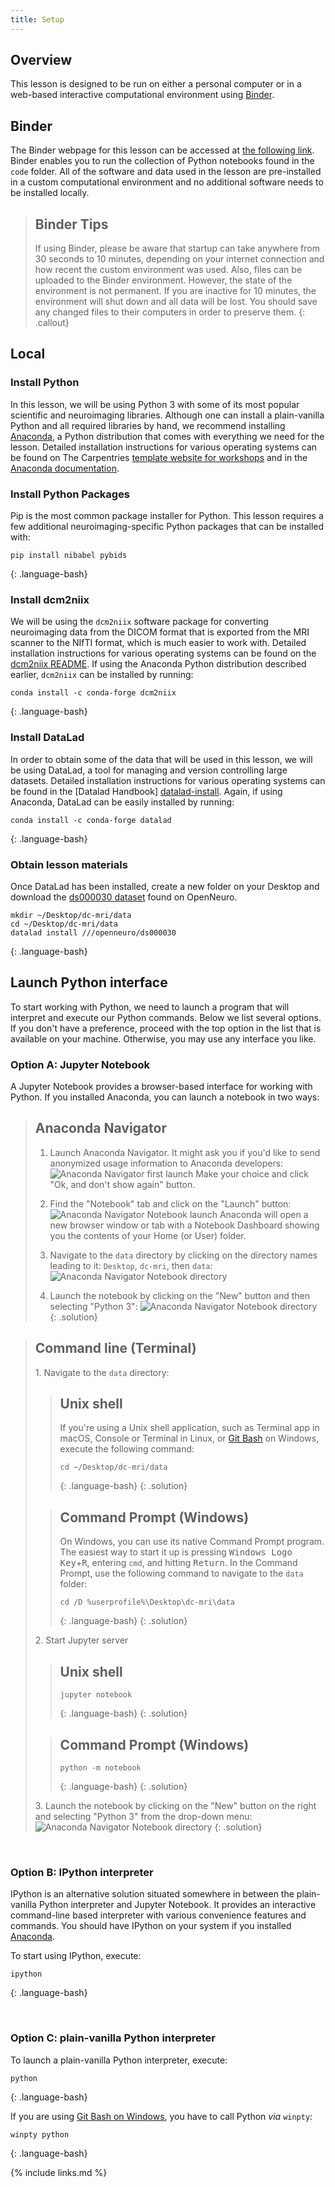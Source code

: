 ```yaml
---
title: Setup
---
```


## Overview

This lesson is designed to be run on either a personal computer or in a web-based interactive computational environment using [Binder][binder-info].

## Binder

The Binder webpage for this lesson can be accessed at [the following link][binder-repo].
Binder enables you to run the collection of Python notebooks found in the `code` folder.
All of the software and data used in the lesson are pre-installed in a custom computational environment and no additional software needs to be installed locally.

> ## Binder Tips
> If using Binder, please be aware that startup can take anywhere from 30 seconds to 10 minutes, depending on your internet connection and how recent the custom environment was used.
> Also, files can be uploaded to the Binder environment.
> However, the state of the environment is not permanent.
> If you are inactive for 10 minutes, the environment will shut down and all data will be lost.
> You should save any changed files to their computers in order to preserve them.
{: .callout}

## Local

### Install Python

In this lesson, we will be using Python 3 with some of its most popular scientific and neuroimaging libraries.
Although one can install a plain-vanilla Python and all required libraries by hand, we recommend installing [Anaconda][anaconda-website], a Python distribution that comes with everything we need for the lesson.
Detailed installation instructions for various operating systems can be found on The Carpentries [template website for workshops][anaconda-instructions] and in the [Anaconda documentation][anaconda-install].

### Install Python Packages

Pip is the most common package installer for Python. This lesson requires a few additional neuroimaging-specific Python packages that can be installed with:

~~~
pip install nibabel pybids
~~~
{: .language-bash}

### Install dcm2niix

We will be using the `dcm2niix` software package for converting neuroimaging data from the DICOM format that is exported from the MRI scanner to the NIfTI format, which is much easier to work with.
Detailed installation instructions for various operating systems can be found on the [dcm2niix README][dcm2niix-install].
If using the Anaconda Python distribution described earlier, `dcm2niix` can be installed by running:

~~~
conda install -c conda-forge dcm2niix
~~~
{: .language-bash}

### Install DataLad

In order to obtain some of the data that will be used in this lesson, we will be using DataLad, a tool for managing and version controlling large datasets.
Detailed installation instructions for various operating systems can be found in the [Datalad Handbook] [datalad-install].
Again, if using Anaconda, DataLad can be easily installed by running:

~~~
conda install -c conda-forge datalad
~~~
{: .language-bash}

### Obtain lesson materials

Once DataLad has been installed, create a new folder on your Desktop and download the [ds000030 dataset][ds000030] found on OpenNeuro.

~~~
mkdir ~/Desktop/dc-mri/data
cd ~/Desktop/dc-mri/data
datalad install ///openneuro/ds000030
~~~
{: .language-bash}

## Launch Python interface

To start working with Python, we need to launch a program that will interpret and execute our Python
commands. Below we list several options. If you don't have a preference, proceed with the top
option in the list that is available on your machine. Otherwise, you may use any interface you like.

### Option A: Jupyter Notebook

A Jupyter Notebook provides a browser-based interface for working with Python.
If you installed Anaconda, you can launch a notebook in two ways:

> ## Anaconda Navigator
>
> 1. Launch Anaconda Navigator.
> It might ask you if you'd like to send anonymized usage information to Anaconda developers:
> ![Anaconda Navigator first launch](fig/anaconda-navigator-first-launch.png)
> Make your choice and click "Ok, and don't show again" button.
>
> 2. Find the "Notebook" tab and click on the "Launch" button:
> ![Anaconda Navigator Notebook launch](fig/anaconda-navigator-notebook-launch.png)
> Anaconda will open a new browser window or tab with a Notebook Dashboard showing you the
> contents of your Home (or User) folder.
>
> 3. Navigate to the `data` directory by clicking on the directory names leading to it:
> `Desktop`, `dc-mri`, then `data`:
> ![Anaconda Navigator Notebook directory](fig/jupyter-notebook-data-directory.png)
> 4. Launch the notebook by clicking on the "New" button and then selecting "Python 3":
> ![Anaconda Navigator Notebook directory](fig/jupyter-notebook-launch-notebook.png)
{: .solution}

> ## Command line (Terminal)
>
> 1\. Navigate to the `data` directory:
>
> > ## Unix shell
> > If you're using a Unix shell application, such as Terminal app in macOS, Console or Terminal
> > in Linux, or [Git Bash][gitbash] on Windows, execute the following command:
> > ~~~
> > cd ~/Desktop/dc-mri/data
> > ~~~
> > {: .language-bash}
> {: .solution}
>
> > ## Command Prompt (Windows)
> > On Windows, you can use its native Command Prompt program.  The easiest way to start it up is
> > pressing <kbd>Windows Logo Key</kbd>+<kbd>R</kbd>, entering `cmd`, and hitting
> > <kbd>Return</kbd>. In the Command Prompt, use the following command to navigate to
> > the `data` folder:
> > ~~~
> > cd /D %userprofile%\Desktop\dc-mri\data
> > ~~~
> > {: .language-bash}
> {: .solution}
>
> 2\. Start Jupyter server
>
> > ## Unix shell
> > ~~~
> > jupyter notebook
> > ~~~
> > {: .language-bash}
> {: .solution}
>
> > ## Command Prompt (Windows)
> > ~~~
> > python -m notebook
> > ~~~
> > {: .language-bash}
> {: .solution}
>
> 3\. Launch the notebook by clicking on the "New" button on the right and selecting "Python 3"
> from the drop-down menu:
> ![Anaconda Navigator Notebook directory](fig/jupyter-notebook-launch-notebook2.png)
{: .solution}

&nbsp; <!-- vertical spacer -->

### Option B: IPython interpreter

IPython is an alternative solution situated somewhere in between the plain-vanilla Python
interpreter and Jupyter Notebook. It provides an interactive command-line based interpreter with
various convenience features and commands.  You should have IPython on your system if you installed
[Anaconda][anaconda-instructions].

To start using IPython, execute:
~~~
ipython
~~~
{: .language-bash}

&nbsp; <!-- vertical spacer -->

### Option C: plain-vanilla Python interpreter

To launch a plain-vanilla Python interpreter, execute:
~~~
python
~~~
{: .language-bash}

If you are using [Git Bash on Windows][gitbash], you have to call Python _via_ `winpty`:
~~~
winpty python
~~~
{: .language-bash}

[anaconda-install]: https://docs.anaconda.com/anaconda/install
[anaconda-instructions]: https://carpentries.github.io/workshop-template/#python
[anaconda-website]: https://www.anaconda.com/
[binder-info]: https://mybinder.readthedocs.io/en/latest/index.html
[binder-repo]: https://mybinder.org/v2/gh/carpentries-incubator/SDC-BIDS-IntroMRI.git/gh-pages
[datalad-install]: http://handbook.datalad.org/en/latest/intro/installation.html
[dcm2niix-install]: https://github.com/rordenlab/dcm2niix#install
[ds000030]: https://openneuro.org/datasets/ds000030/versions/1.0.0
[gitbash]: https://gitforwindows.org

{% include links.md %}
